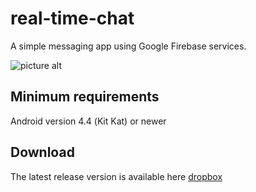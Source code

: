 # real-time-chat
A simple messaging app using Google Firebase services.

![picture alt](https://i.imgur.com/naHwfvJ.gif)

## Minimum requirements
Android version 4.4 (Κit Kat) or newer

## Download
The latest release version is available here
[dropbox](https://www.dropbox.com/s/p1yqyug67sjbil6/RealTimeChat.apk?dl=0)
